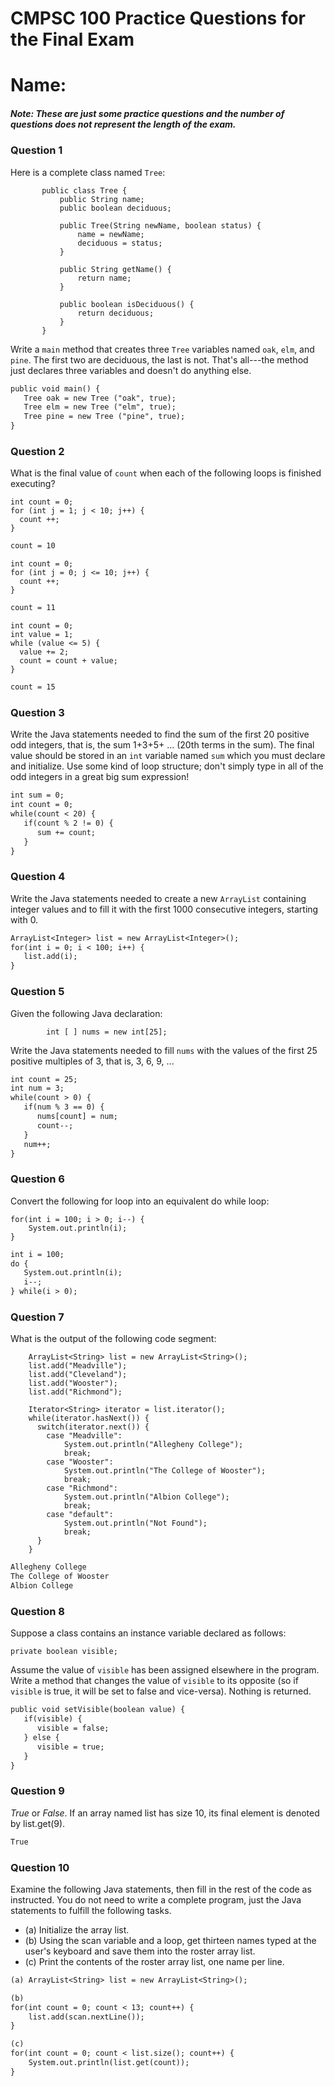 # CMPSC 100 Practice Questions for the Final Exam
# Name:


##### Note: These are just some practice questions and the number of questions does not represent the length of the exam.


### Question 1
Here is a complete class named `Tree`:
```
       public class Tree {
           public String name;
           public boolean deciduous;

           public Tree(String newName, boolean status) {
               name = newName;
               deciduous = status;
           }

           public String getName() {
               return name;
           }

           public boolean isDeciduous() {
               return deciduous;
           }
       }
```
Write a `main` method that creates three `Tree` variables
named `oak`, `elm`, and `pine`.  The first two are
deciduous, the last is not. That's all---the method just declares
three variables and  doesn't do anything else.


``` diff Sample Answer:
public void main() {
   Tree oak = new Tree ("oak", true);
   Tree elm = new Tree ("elm", true);
   Tree pine = new Tree ("pine", true);
}
```

### Question 2
What is the final value of `count` when each of the following loops is
finished executing?

```
int count = 0;
for (int j = 1; j < 10; j++) {
  count ++;
}
```

``` diff Sample Answer:
count = 10
```

```
int count = 0;
for (int j = 0; j <= 10; j++) {
  count ++;
}
```

``` diff Sample Answer:
count = 11
```

```
int count = 0;
int value = 1;
while (value <= 5) {
  value += 2;
  count = count + value;
}
```

``` diff Sample Answer:
count = 15
```

### Question 3
Write the Java statements needed to find the sum of the first 20 positive
odd integers, that is, the sum 1+3+5+ ... (20th terms in the sum). The
final value should be stored in an `int` variable named `sum`
which you must declare and initialize. Use some kind of loop structure;
don't simply type in all of the odd integers in a great big sum expression!

``` diff Sample Answer:
int sum = 0;
int count = 0;
while(count < 20) {
   if(count % 2 != 0) {
      sum += count;
   }
}
```

### Question 4
Write the Java statements needed to create a new `ArrayList` containing
integer values  and to fill it
with the first 1000 consecutive integers, starting with 0.


``` diff Sample Answer:
ArrayList<Integer> list = new ArrayList<Integer>();
for(int i = 0; i < 100; i++) {
   list.add(i);
}
```

### Question 5
Given the following Java declaration:
```
        int [ ] nums = new int[25];
```
Write the Java statements needed to fill `nums` with the values of
the first 25 positive multiples of 3, that is, 3, 6, 9, ...


``` diff Sample Answer:
int count = 25;
int num = 3;
while(count > 0) {
   if(num % 3 == 0) {
      nums[count] = num;
      count--;
   }
   num++;
}
```

### Question 6
Convert the following for loop into an equivalent do while loop:

```
for(int i = 100; i > 0; i--) {
	System.out.println(i);
}
```

``` diff Sample Answer:
int i = 100;
do {
   System.out.println(i);
   i--;
} while(i > 0);
```

### Question 7
What is the output of the following code segment:

```
    ArrayList<String> list = new ArrayList<String>();
    list.add("Meadville");
    list.add("Cleveland");
    list.add("Wooster");
    list.add("Richmond");

    Iterator<String> iterator = list.iterator();
    while(iterator.hasNext()) {
      switch(iterator.next()) {
    	case "Meadville":
    		System.out.println("Allegheny College");
    		break;
    	case "Wooster":
    		System.out.println("The College of Wooster");
    		break;
    	case "Richmond":
    		System.out.println("Albion College");
    		break;
    	case "default":
    		System.out.println("Not Found");
    		break;
      }
    }
```


``` diff Sample Answer:
Allegheny College
The College of Wooster
Albion College
```

### Question 8
Suppose a class contains an instance variable declared as follows:

`private boolean visible;`

Assume the value of `visible` has been assigned elsewhere in the program. Write a method that changes the value of `visible` to its opposite (so if `visible` is true, it will be set to false and vice-versa). Nothing is returned.

``` diff Sample Answer:
public void setVisible(boolean value) {
   if(visible) {
      visible = false;
   } else {
      visible = true;
   }
}
```

### Question 9
*True* or *False*. If an array named list has size 10, its final element is denoted by list.get(9).

``` diff Sample Answer:
True
```

### Question 10
Examine the following Java statements, then fill in the rest of the code as instructed. You do not need to write a complete program, just the Java statements to fulfill the following tasks.
* (a) Initialize the array list.
* (b) Using the scan variable and a loop, get thirteen names typed at the user's keyboard and save them into the roster array list.
* (c) Print the contents of the roster array list, one name per line.

``` diff
(a) ArrayList<String> list = new ArrayList<String>();

(b) 
for(int count = 0; count < 13; count++) {
    list.add(scan.nextLine());
}

(c)
for(int count = 0; count < list.size(); count++) {
    System.out.println(list.get(count));
}
```
